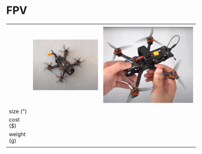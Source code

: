 # FPV

|   |   |   |
| --- | --- | --- |
|  |  |  |
|  | ![image](https://github.com/kamangir/assets/blob/main/blue-flie/fpv/2in-100.png?raw=true) | ![image](https://github.com/kamangir/assets/blob/main/blue-flie/fpv/35in-160.png?raw=true) |
|  |  |  |
| size (") |  |  |
| cost ($) |  |  |
| weight (g) |  |  |
|  |  |  |

